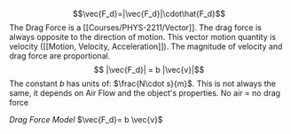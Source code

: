 $$\vec{F_d}=|\vec{F_d}|\cdot\hat{F_d}$$
The Drag Force is a [[Courses/PHYS-2211/Vector]]. The drag force is always opposite to the direction of motion. This vector motion quantity is velocity ([[Motion, Velocity, Acceleration]]). The magnitude of velocity and drag force are proportional. 
$$ |\vec{F_d}| = b |\vec{v}|$$The constant $b$ has units of: $\frac{N\cdot s}{m}$. This is not always the same, it depends on Air Flow and the object's properties. No air = no drag force

*Drag Force Model*
 $\vec{F_d}= b \vec{v}$